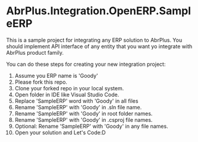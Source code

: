 # AbrPlus.Integration.OpenERP.SampleERP

This is a sample project for integrating any ERP solution to AbrPlus. You should implement API interface of any entity that you want yo integrate with AbrPlus product family.

You can do these steps for creating your new integration project:

1. Assume you ERP name is 'Goody'
2. Please fork this repo.
3. Clone your forked repo in your local system.
4. Open folder in IDE like Visual Studio Code.
5. Replace 'SampleERP' word with 'Goody' in all files
7. Rename 'SampleERP' with 'Goody' in .sln file name.
6. Rename 'SampleERP' with 'Goody' in root folder names.
7. Rename 'SampleERP' with 'Goody' in .csproj file names.
7. Optional: Rename 'SampleERP' with 'Goody' in any file names.
8. Open your solution and Let's Code:D